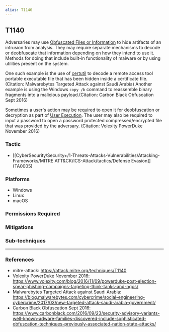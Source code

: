 ```yaml
---
alias: T1140
---
```


## T1140

Adversaries may use [Obfuscated Files or Information](https://attack.mitre.org/techniques/T1027) to hide artifacts of an intrusion from analysis. They may require separate mechanisms to decode or deobfuscate that information depending on how they intend to use it. Methods for doing that include built-in functionality of malware or by using utilities present on the system.

One such example is the use of [certutil](https://attack.mitre.org/software/S0160) to decode a remote access tool portable executable file that has been hidden inside a certificate file.(Citation: Malwarebytes Targeted Attack against Saudi Arabia) Another example is using the Windows <code>copy /b</code> command to reassemble binary fragments into a malicious payload.(Citation: Carbon Black Obfuscation Sept 2016)

Sometimes a user's action may be required to open it for deobfuscation or decryption as part of [User Execution](https://attack.mitre.org/techniques/T1204). The user may also be required to input a password to open a password protected compressed/encrypted file that was provided by the adversary. (Citation: Volexity PowerDuke November 2016)


### Tactic
- [[CyberSecurity/Security+/1-Threats-Attacks-Vulnerabilities/Attacking-Frameworks/MITRE ATT&CK/ICS-Attack/tactics/Defense Evasion]] (TA0005)

### Platforms
- Windows
- Linux
- macOS

### Permissions Required

### Mitigations

### Sub-techniques


---
### References

- mitre-attack: https://attack.mitre.org/techniques/T1140
- Volexity PowerDuke November 2016: https://www.volexity.com/blog/2016/11/09/powerduke-post-election-spear-phishing-campaigns-targeting-think-tanks-and-ngos/
- Malwarebytes Targeted Attack against Saudi Arabia: https://blog.malwarebytes.com/cybercrime/social-engineering-cybercrime/2017/03/new-targeted-attack-saudi-arabia-government/
- Carbon Black Obfuscation Sept 2016: https://www.carbonblack.com/2016/09/23/security-advisory-variants-well-known-adware-families-discovered-include-sophisticated-obfuscation-techniques-previously-associated-nation-state-attacks/
